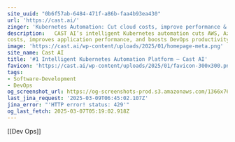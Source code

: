 ```yaml
---
site_uuid: "0b6f57ab-6484-471f-a86b-faa4b93ea430"
url: 'https://cast.ai/'
zinger: 'Kubernetes Automation: Cut cloud costs, improve performance & enhance security'
description:   CAST AI’s intelligent Kubernetes automation cuts AWS, Azure, and GCP cloud
costs, improves application performance, and boosts DevOps productivity.
image: 'https://cast.ai/wp-content/uploads/2025/01/homepage-meta.png'
site_name: Cast AI
title: '#1 Intelligent Kubernetes Automation Platform – Cast AI'
favicon: 'https://cast.ai/wp-content/uploads/2025/01/favicon-300x300.png'
tags:
- Software-Development
- DevOps
og_screenshot_url: https://og-screenshots-prod.s3.amazonaws.com/1366x768/80/false/a7449c875f712ddbcea9b3062ec7627f011833f162e752f68c3d59a09a8baac1.jpeg
last_jina_request: '2025-03-09T06:45:02.107Z'
jina_error: "'HTTP error! status: 429'"
og_last_fetch: 2025-03-07T05:19:02.918Z
---
```

[[Dev Ops]]
